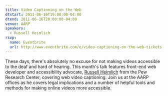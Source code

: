 ```yaml
---
title: Video Captioning on the Web
dtstart: 2011-06-16T19:00:00-04:00
dtend: 2011-06-16T20:00:00-04:00
venue: AARP
speakers:
  - Russell Heimlich
rsvp:
  name: Eventbrite
  url: http://www.eventbrite.com/e/video-captioning-on-the-web-tickets-1771066307
---
```


These days, there's absolutely no excuse for not making videos accessible to the deaf and hard of hearing. This month's talk features front-end web developer and accessibility advocate, [Russell Heimlich](http://www.russellheimlich.com/blog/) from the Pew Research Center, covering web video captioning. Join us at the AARP offices as he covers legal implications and a number of helpful tools and methods for making online videos more accessible.